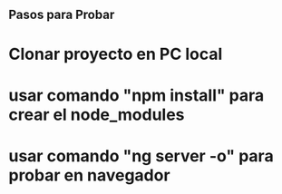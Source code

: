 ## Pasos para Probar
# Clonar proyecto en PC local
# usar comando "npm install" para crear el node_modules
# usar comando "ng server -o" para probar en navegador
